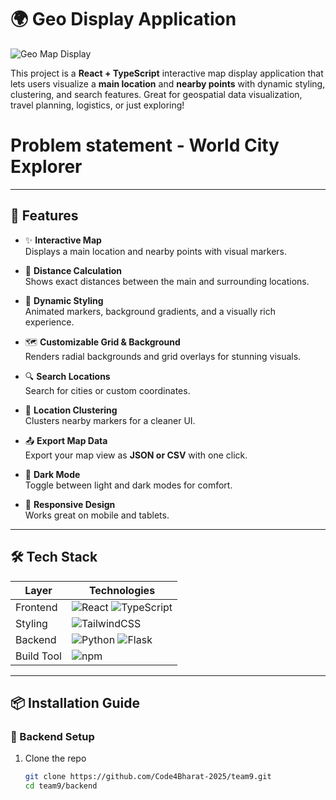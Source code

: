 # 🌍 Geo Display Application

![Geo Map Display](https://via.placeholder.com/800x300?text=Geo+Display+App+Preview)

This project is a **React + TypeScript** interactive map display application that lets users visualize a **main location** and **nearby points** with dynamic styling, clustering, and search features. Great for geospatial data visualization, travel planning, logistics, or just exploring!

# Problem statement  - World City Explorer
---

## 🚀 Features

- ✨ **Interactive Map**  
  Displays a main location and nearby points with visual markers.

- 📏 **Distance Calculation**  
  Shows exact distances between the main and surrounding locations.

- 🎨 **Dynamic Styling**  
  Animated markers, background gradients, and a visually rich experience.

- 🗺️ **Customizable Grid & Background**  
  Renders radial backgrounds and grid overlays for stunning visuals.

- 🔍 **Search Locations**  
  Search for cities or custom coordinates.

- 🧲 **Location Clustering**  
  Clusters nearby markers for a cleaner UI.

- 📤 **Export Map Data**  
  Export your map view as **JSON or CSV** with one click.

- 🌙 **Dark Mode**  
  Toggle between light and dark modes for comfort.

- 📱 **Responsive Design**  
  Works great on mobile and tablets.

---

## 🛠️ Tech Stack

| Layer      | Technologies                         |
|------------|--------------------------------------|
| Frontend   | ![React](https://img.shields.io/badge/React-20232A?style=flat&logo=react&logoColor=61DAFB) ![TypeScript](https://img.shields.io/badge/TypeScript-007ACC?style=flat&logo=typescript&logoColor=white) |
| Styling    | ![TailwindCSS](https://img.shields.io/badge/TailwindCSS-06B6D4?style=flat&logo=tailwind-css&logoColor=white) |
| Backend    | ![Python](https://img.shields.io/badge/Python-3776AB?style=flat&logo=python&logoColor=white) ![Flask](https://img.shields.io/badge/Flask-000000?style=flat&logo=flask&logoColor=white) |
| Build Tool | ![npm](https://img.shields.io/badge/npm-CB3837?style=flat&logo=npm&logoColor=white) |

---

## 📦 Installation Guide

### 🔧 Backend Setup

1. Clone the repo  
   ```bash
   git clone https://github.com/Code4Bharat-2025/team9.git
   cd team9/backend
